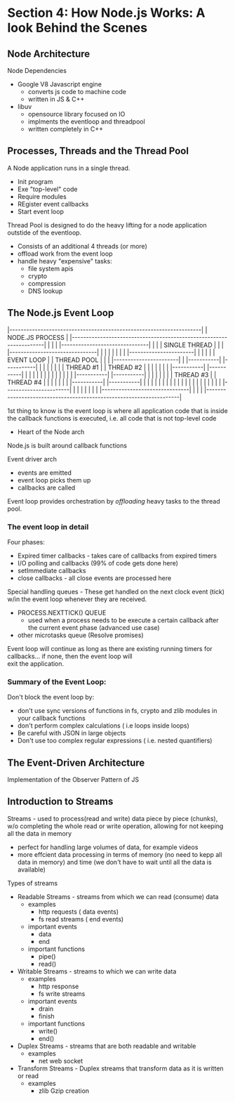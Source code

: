 # Section 4: How Node.js Works: A look Behind the Scenes

## Node Architecture

Node Dependencies

- Google V8 Javascript engine
  - converts js code to machine code
  - written in JS & C++
- libuv
  - opensource library focused on IO
  - implments the eventloop and threadpool
  - written completely in C++

## Processes, Threads and the Thread Pool

A Node application runs in a single thread.

- Init program
- Exe "top-level" code
- Require modules
- REgister event callbacks
- Start event loop

Thread Pool is designed to do the heavy lifting for a node application outstide of the eventloop.

- Consists of an additional 4 threads (or more)
- offload work from the event loop
- handle heavy "expensive" tasks:
  - file system apis
  - crypto
  - compression
  - DNS lookup

## The Node.js Event Loop

|--------------------------------------------------------------------|
| NODE.JS PROCESS                                                    |
|--------------------------------------------------------------------|
|                                                                    |
|   |-------------------------------|                                |
|   |         SINGLE THREAD         |                                |
|   |-------------------------------|                                |
|   |                               |                                |
|   |   |-----------------------|   |                                |
|   |   |       EVENT LOOP      |   |          THREAD POOL           |
|   |   |-----------------------|   |   |-----------| |-----------|  |
|   |   |                       |   |   | THREAD #1 | | THREAD #2 |  |
|   |   |                       |   |   |-----------| |-----------|  |
|   |   |                       |   |   |                            |
|   |   |                       |   |   |-----------| |-----------|  |
|   |   |                       |   |   | THREAD #3 | | THREAD #4 |  |
|   |   |                       |   |   |-----------| |-----------|  |
|   |   |                       |   |                                |
|   |   |                       |   |                                |
|   |   |                       |   |                                |
|   |   |-----------------------|   |                                |
|   |                               |                                |
|   |-------------------------------|                                |
|                                                                    |
|--------------------------------------------------------------------|

1st thing to know is the event loop is where all application code that is inside the callback functions is executed, i.e.
all code that is not top-level code

- Heart of the Node arch

Node.js is built around callback functions

Event driver arch

- events are emitted
- event loop picks them up
- callbacks are called

Event loop provides orchestration by _offloading_ heavy tasks to the thread pool.

### The event loop in detail

Four phases:

- Expired timer callbacks - takes care of callbacks from expired timers
- I/O polling and callbacks (99% of code gets done here)
- setImmediate callbacks
- close callbacks - all close events are processed here

Special handling queues - These get handled on the next clock event (tick) w/in the event loop whenever they are received.

- PROCESS.NEXTTICK() QUEUE
  - used when a process needs to be execute a certain callback after the current event phase (advanced use case)
- other microtasks queue (Resolve promises)

Event loop will continue as long as there are existing running timers for callbacks... if none, then the event loop will  
exit the application.

### Summary of the Event Loop:

Don't block the event loop by:

- don't use sync versions of functions in fs, crypto and zlib modules in your callback functions
- don't perform complex calculations ( i.e loops inside loops)
- Be careful with JSON in large objects
- Don't use too complex regular expressions ( i.e. nested quantifiers)

## The Event-Driven Architecture

Implementation of the Observer Pattern of JS

## Introduction to Streams

Streams - used to process(read and write) data piece by piece (chunks), w/o completing the whole read or write operation,
allowing for not keeping all the data in memory

- perfect for handling large volumes of data, for example videos
- more effcient data processing in terms of memory (no need to kepp all data in memory) and time (we don't have to wait until all the data is available)

Types of streams

- Readable Streams - streams from which we can read (consume) data
  - examples
    - http requests ( data events)
    - fs read streams ( end events)
  - important events
    - data
    - end
  - important functions
    - pipe()
    - read()
- Writable Streams - streams to which we can write data
  - examples
    - http response
    - fs write streams
  - important events
    - drain
    - finish
  - important functions
    - write()
    - end()
- Duplex Streams - streams that are both readable and writable
  - examples
    - net web socket
- Transform Streams - Duplex streams that transform data as it is written or read
  - examples
    - zlib Gzip creation

